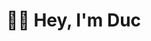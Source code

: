 # 👋🏼 Hey, I'm Duc
<!---
caotanduc/caotanduc is a ✨ special ✨ repository because its `README.md` (this file) appears on your GitHub profile.
You can click the Preview link to take a look at your changes.
--->
